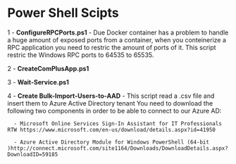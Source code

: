 # Power Shell Scipts

1 - <b>ConfigureRPCPorts.ps1</b> - Due Docker container has a problem to handle a huge amount of exposed ports from a container, when you conteinerize a RPC application you need to restric the amount of ports of it. This script restric the Windows RPC ports to 64535 to 65535.

2 - <b>CreateComPlusApp.ps1</b>

3 - <b>Wait-Service.ps1</b>

4 - <b>Create Bulk-Import-Users-to-AAD</b> -   This script read a .csv file and insert them to Azure Active Directory tenant
    You need to download the following two components in order to be able to connect to our Azure AD:

      - Microsoft Online Services Sign-In Assistant for IT Professionals RTW https://www.microsoft.com/en-us/download/details.aspx?id=41950

      - Azure Active Directory Module for Windows PowerShell (64-bit )http://connect.microsoft.com/site1164/Downloads/DownloadDetails.aspx?DownloadID=59185
